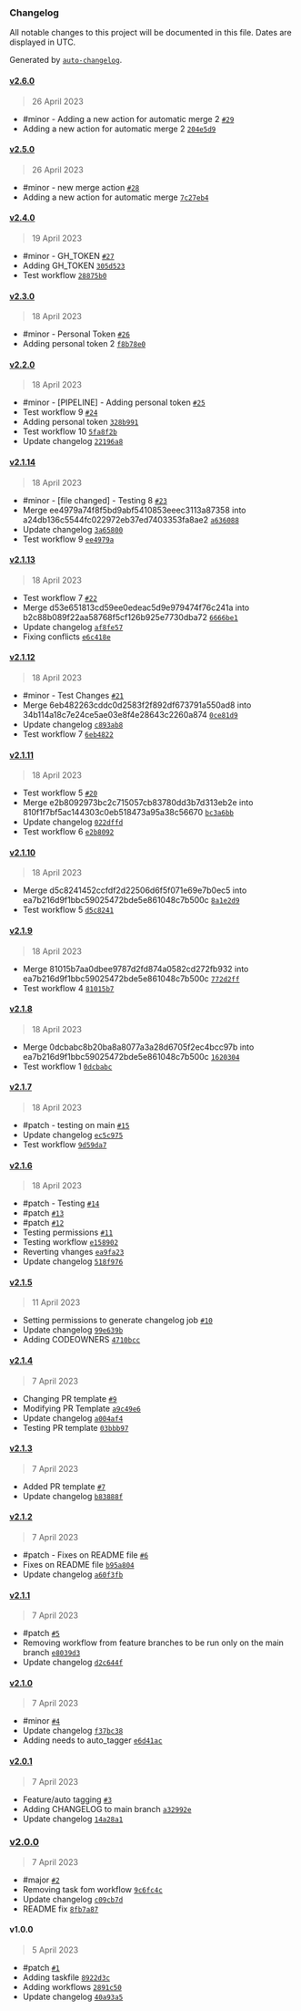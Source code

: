 ### Changelog

All notable changes to this project will be documented in this file. Dates are displayed in UTC.

Generated by [`auto-changelog`](https://github.com/CookPete/auto-changelog).

#### [v2.6.0](https://github.com/cadorin-co/changelog/compare/v2.5.0...v2.6.0)

> 26 April 2023

- #minor - Adding a new action for automatic merge 2 [`#29`](https://github.com/cadorin-co/changelog/pull/29)
- Adding a new action for automatic merge 2 [`204e5d9`](https://github.com/cadorin-co/changelog/commit/204e5d9db4ed225bf7f5bbe377bc9eafce9804d0)

#### [v2.5.0](https://github.com/cadorin-co/changelog/compare/v2.4.0...v2.5.0)

> 26 April 2023

- #minor - new merge action [`#28`](https://github.com/cadorin-co/changelog/pull/28)
- Adding a new action for automatic merge [`7c27eb4`](https://github.com/cadorin-co/changelog/commit/7c27eb491e5aa181ae679b864acb8805f3244b05)

#### [v2.4.0](https://github.com/cadorin-co/changelog/compare/v2.3.0...v2.4.0)

> 19 April 2023

- #minor - GH_TOKEN [`#27`](https://github.com/cadorin-co/changelog/pull/27)
- Adding GH_TOKEN [`305d523`](https://github.com/cadorin-co/changelog/commit/305d5238187ea149914db000ce4b3fe5a2f7eb24)
- Test workflow [`28875b0`](https://github.com/cadorin-co/changelog/commit/28875b06f494d7853d22e7369cdd7c5698c2fd07)

#### [v2.3.0](https://github.com/cadorin-co/changelog/compare/v2.2.0...v2.3.0)

> 18 April 2023

- #minor - Personal Token [`#26`](https://github.com/cadorin-co/changelog/pull/26)
- Adding personal token 2 [`f8b78e0`](https://github.com/cadorin-co/changelog/commit/f8b78e074fc6bed44636bbab51f33d8055d0d4a8)

#### [v2.2.0](https://github.com/cadorin-co/changelog/compare/v2.1.14...v2.2.0)

> 18 April 2023

- #minor - [PIPELINE] - Adding personal token [`#25`](https://github.com/cadorin-co/changelog/pull/25)
- Test workflow 9 [`#24`](https://github.com/cadorin-co/changelog/pull/24)
- Adding personal token [`328b991`](https://github.com/cadorin-co/changelog/commit/328b9914df3383c5b2a2a279608c3675664f621e)
- Test workflow 10 [`5fa8f2b`](https://github.com/cadorin-co/changelog/commit/5fa8f2b6a5130b6352105e0779824742df1ffc03)
- Update changelog [`22196a8`](https://github.com/cadorin-co/changelog/commit/22196a84aeb2d13bc1bd77dfa6d7ad2fded3dcfe)

#### [v2.1.14](https://github.com/cadorin-co/changelog/compare/v2.1.13...v2.1.14)

> 18 April 2023

- #minor - [file changed] - Testing 8 [`#23`](https://github.com/cadorin-co/changelog/pull/23)
- Merge ee4979a74f8f5bd9abf5410853eeec3113a87358 into a24db136c5544fc022972eb37ed7403353fa8ae2 [`a636088`](https://github.com/cadorin-co/changelog/commit/a636088ba8f2a97afdf2c639bf70db8a5195111f)
- Update changelog [`3a65800`](https://github.com/cadorin-co/changelog/commit/3a65800eb9e94babf084bbaefffcd1952ba621ae)
- Test workflow 9 [`ee4979a`](https://github.com/cadorin-co/changelog/commit/ee4979a74f8f5bd9abf5410853eeec3113a87358)

#### [v2.1.13](https://github.com/cadorin-co/changelog/compare/v2.1.12...v2.1.13)

> 18 April 2023

- Test workflow 7 [`#22`](https://github.com/cadorin-co/changelog/pull/22)
- Merge d53e651813cd59ee0edeac5d9e979474f76c241a into b2c88b089f22aa58768f5cf126b925e7730dba72 [`6666be1`](https://github.com/cadorin-co/changelog/commit/6666be12c59bd7cc450cb4c967dac6e0b03631b3)
- Update changelog [`af8fe57`](https://github.com/cadorin-co/changelog/commit/af8fe572b9aed1c62aa10bef583f840530648bd8)
- Fixing conflicts [`e6c418e`](https://github.com/cadorin-co/changelog/commit/e6c418ed53bffa921dbf06a715c3c4ed837c873f)

#### [v2.1.12](https://github.com/cadorin-co/changelog/compare/v2.1.11...v2.1.12)

> 18 April 2023

- #minor - Test Changes [`#21`](https://github.com/cadorin-co/changelog/pull/21)
- Merge 6eb482263cddc0d2583f2f892df673791a550ad8 into 34b114a18c7e24ce5ae03e8f4e28643c2260a874 [`0ce81d9`](https://github.com/cadorin-co/changelog/commit/0ce81d957943169a065a15aa8b9ee4ed20c4b349)
- Update changelog [`c893ab8`](https://github.com/cadorin-co/changelog/commit/c893ab8c652847a057002cb9f5595a6c349dd592)
- Test workflow 7 [`6eb4822`](https://github.com/cadorin-co/changelog/commit/6eb482263cddc0d2583f2f892df673791a550ad8)

#### [v2.1.11](https://github.com/cadorin-co/changelog/compare/v2.1.10...v2.1.11)

> 18 April 2023

- Test workflow 5 [`#20`](https://github.com/cadorin-co/changelog/pull/20)
- Merge e2b8092973bc2c715057cb83780dd3b7d313eb2e into 810f1f7bf5ac144303c0eb518473a95a38c56670 [`bc3a6bb`](https://github.com/cadorin-co/changelog/commit/bc3a6bb129b720529d00b253554272260fd35976)
- Update changelog [`022dffd`](https://github.com/cadorin-co/changelog/commit/022dffda593262d8d1f7110469423f26abd3dafb)
- Test workflow 6 [`e2b8092`](https://github.com/cadorin-co/changelog/commit/e2b8092973bc2c715057cb83780dd3b7d313eb2e)

#### [v2.1.10](https://github.com/cadorin-co/changelog/compare/v2.1.9...v2.1.10)

> 18 April 2023

- Merge d5c8241452ccfdf2d22506d6f5f071e69e7b0ec5 into ea7b216d9f1bbc59025472bde5e861048c7b500c [`8a1e2d9`](https://github.com/cadorin-co/changelog/commit/8a1e2d9f996ce64d1498ddde92cb78031f53868d)
- Test workflow 5 [`d5c8241`](https://github.com/cadorin-co/changelog/commit/d5c8241452ccfdf2d22506d6f5f071e69e7b0ec5)

#### [v2.1.9](https://github.com/cadorin-co/changelog/compare/v2.1.8...v2.1.9)

> 18 April 2023

- Merge 81015b7aa0dbee9787d2fd874a0582cd272fb932 into ea7b216d9f1bbc59025472bde5e861048c7b500c [`772d2ff`](https://github.com/cadorin-co/changelog/commit/772d2ffb4249f12bd498709adaada7d7d4732316)
- Test workflow 4 [`81015b7`](https://github.com/cadorin-co/changelog/commit/81015b7aa0dbee9787d2fd874a0582cd272fb932)

#### [v2.1.8](https://github.com/cadorin-co/changelog/compare/v2.1.7...v2.1.8)

> 18 April 2023

- Merge 0dcbabc8b20ba8a8077a3a28d6705f2ec4bcc97b into ea7b216d9f1bbc59025472bde5e861048c7b500c [`1620304`](https://github.com/cadorin-co/changelog/commit/16203044a693286f30feee2b7fdce9612fb98865)
- Test workflow 1 [`0dcbabc`](https://github.com/cadorin-co/changelog/commit/0dcbabc8b20ba8a8077a3a28d6705f2ec4bcc97b)

#### [v2.1.7](https://github.com/cadorin-co/changelog/compare/v2.1.6...v2.1.7)

> 18 April 2023

- #patch - testing on main [`#15`](https://github.com/cadorin-co/changelog/pull/15)
- Update changelog [`ec5c975`](https://github.com/cadorin-co/changelog/commit/ec5c975a257d3df4b2301b2cbc7e9586f3ac50c6)
- Test workflow [`9d59da7`](https://github.com/cadorin-co/changelog/commit/9d59da75943420a016968b797ffe3269b36a1e99)

#### [v2.1.6](https://github.com/cadorin-co/changelog/compare/v2.1.5...v2.1.6)

> 18 April 2023

- #patch - Testing [`#14`](https://github.com/cadorin-co/changelog/pull/14)
- #patch [`#13`](https://github.com/cadorin-co/changelog/pull/13)
- #patch [`#12`](https://github.com/cadorin-co/changelog/pull/12)
- Testing permissions [`#11`](https://github.com/cadorin-co/changelog/pull/11)
- Testing workflow [`e158902`](https://github.com/cadorin-co/changelog/commit/e158902f3fb8f985dd00838aa9f4a100c9a7add7)
- Reverting vhanges [`ea9fa23`](https://github.com/cadorin-co/changelog/commit/ea9fa2326ca2fde44dc6a7a59d41dd776e79f8ea)
- Update changelog [`518f976`](https://github.com/cadorin-co/changelog/commit/518f97679cfe45de99f4d74e0bcb2a09ad79e6f6)

#### [v2.1.5](https://github.com/cadorin-co/changelog/compare/v2.1.4...v2.1.5)

> 11 April 2023

- Setting permissions to generate changelog job [`#10`](https://github.com/cadorin-co/changelog/pull/10)
- Update changelog [`99e639b`](https://github.com/cadorin-co/changelog/commit/99e639b0e14282a74bee7e7bb61f5e7431c33e2e)
- Adding CODEOWNERS [`4710bcc`](https://github.com/cadorin-co/changelog/commit/4710bcc9965b07665217284bfa4b80a8a9198a60)

#### [v2.1.4](https://github.com/cadorin-co/changelog/compare/v2.1.3...v2.1.4)

> 7 April 2023

- Changing PR template [`#9`](https://github.com/cadorin-co/changelog/pull/9)
- Modifying PR Template [`a9c49e6`](https://github.com/cadorin-co/changelog/commit/a9c49e66cb304f0a3fcc403f3353eeaae2d42646)
- Update changelog [`a004af4`](https://github.com/cadorin-co/changelog/commit/a004af428bfd4c91cd5f7cab6e7615f6c3c15b46)
- Testing PR template [`03bbb97`](https://github.com/cadorin-co/changelog/commit/03bbb9766b66dfe8bc9640440104a9c46d093a24)

#### [v2.1.3](https://github.com/cadorin-co/changelog/compare/v2.1.2...v2.1.3)

> 7 April 2023

- Added PR template [`#7`](https://github.com/cadorin-co/changelog/pull/7)
- Update changelog [`b83888f`](https://github.com/cadorin-co/changelog/commit/b83888f9cd01c60ecfca9b3d3ac9bf55908b43ef)

#### [v2.1.2](https://github.com/cadorin-co/changelog/compare/v2.1.1...v2.1.2)

> 7 April 2023

- #patch - Fixes on README file [`#6`](https://github.com/cadorin-co/changelog/pull/6)
- Fixes on README file [`b95a804`](https://github.com/cadorin-co/changelog/commit/b95a80476c402d4c63ae1665171c118d8293c3f9)
- Update changelog [`a60f3fb`](https://github.com/cadorin-co/changelog/commit/a60f3fb3f0728821a0545a550080ce88ff203961)

#### [v2.1.1](https://github.com/cadorin-co/changelog/compare/v2.1.0...v2.1.1)

> 7 April 2023

- #patch [`#5`](https://github.com/cadorin-co/changelog/pull/5)
- Removing workflow from feature branches to be run only on the main branch [`e8039d3`](https://github.com/cadorin-co/changelog/commit/e8039d31150befe4c9f0d7e3b3221c3e9688d0b6)
- Update changelog [`d2c644f`](https://github.com/cadorin-co/changelog/commit/d2c644f04bf20ce57bf9f6314b928a4c19b24554)

#### [v2.1.0](https://github.com/cadorin-co/changelog/compare/v2.0.1...v2.1.0)

> 7 April 2023

- #minor [`#4`](https://github.com/cadorin-co/changelog/pull/4)
- Update changelog [`f37bc38`](https://github.com/cadorin-co/changelog/commit/f37bc3855697ad228b3a9c43f923816a686552af)
- Adding needs to auto_tagger [`e6d41ac`](https://github.com/cadorin-co/changelog/commit/e6d41ac7837cc25d440f071085f37441321feb7a)

#### [v2.0.1](https://github.com/cadorin-co/changelog/compare/v2.0.0...v2.0.1)

> 7 April 2023

- Feature/auto tagging [`#3`](https://github.com/cadorin-co/changelog/pull/3)
- Adding CHANGELOG to main branch [`a32992e`](https://github.com/cadorin-co/changelog/commit/a32992ec19c344f91b0ca1af8c0c387d5dad54d2)
- Update changelog [`14a28a1`](https://github.com/cadorin-co/changelog/commit/14a28a1c77e6a07f14039217ee612c4b254478fb)

### [v2.0.0](https://github.com/cadorin-co/changelog/compare/v1.0.0...v2.0.0)

> 7 April 2023

- #major [`#2`](https://github.com/cadorin-co/changelog/pull/2)
- Removing task fom workflow [`9c6fc4c`](https://github.com/cadorin-co/changelog/commit/9c6fc4c84eb4c261592e81f0b462f46bde821bc3)
- Update changelog [`c09cb7d`](https://github.com/cadorin-co/changelog/commit/c09cb7d143a8964d91667032dfc15763c59ff89a)
- README fix [`8fb7a87`](https://github.com/cadorin-co/changelog/commit/8fb7a871a4ebb815585b26b1e7725a780bc8daea)

#### v1.0.0

> 5 April 2023

- #patch [`#1`](https://github.com/cadorin-co/changelog/pull/1)
- Adding taskfile [`8922d3c`](https://github.com/cadorin-co/changelog/commit/8922d3cf60070b7f3e2dfd4ca1b269a69552a129)
- Adding workflows [`2891c50`](https://github.com/cadorin-co/changelog/commit/2891c507bc37a66e6b4998729aa2f3adc56789bc)
- Update changelog [`40a93a5`](https://github.com/cadorin-co/changelog/commit/40a93a541e90f909a753cd489e94e80311759e7f)
